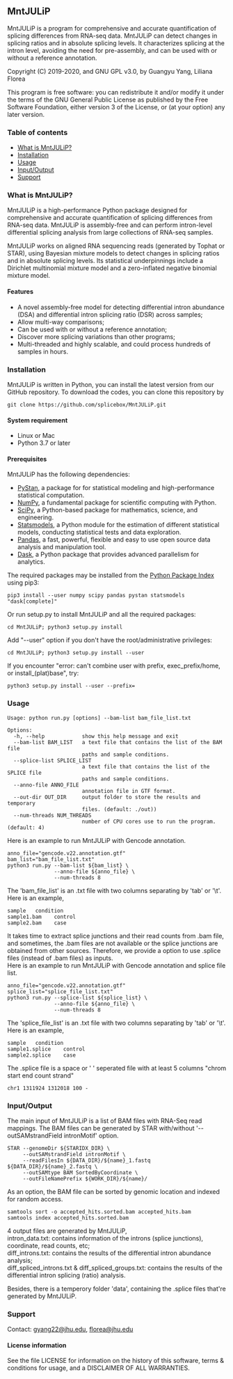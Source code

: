 ## MntJULiP ##

MntJULiP is a program for comprehensive and accurate quantification of splicing differences from RNA-seq data. MntJULiP can detect changes in splicing ratios and in absolute splicing levels. It characterizes splicing at the intron level, avoiding the need for pre-assembly, and can be used with or without a reference annotation.

Copyright (C) 2019-2020, and GNU GPL v3.0, by Guangyu Yang, Liliana Florea

This program is free software: you can redistribute it and/or modify it under the terms of the GNU General Public License as published by the Free Software Foundation, either version 3 of the License, or (at your option) any later version.  

### <a name="table-of-contents"></a> Table of contents
- [What is MntJULiP?](#what-is-mntjulip)
- [Installation](#installation)
- [Usage](#usage)
- [Input/Output](#inputoutput)
- [Support](#support)

### <a name="what-is-mntjulip"></a> What is MntJULiP?
MntJULiP is a high-performance Python package designed for comprehensive and accurate quantification of splicing differences from RNA-seq data. MntJULiP is assembly-free and can perform intron-level differential splicing analysis from large collections of RNA-seq samples.

MntJULiP works on aligned RNA sequencing reads (generated by Tophat or STAR), using Bayesian mixture models to detect changes in splicing ratios and in absolute splicing levels. Its statistical underpinnings include a Dirichlet multinomial mixture model and a zero-inflated negative binomial mixture model.

#### Features  
- A novel assembly-free model for detecting differential intron abundance (DSA) and differential intron splicing ratio (DSR) across samples;
- Allow multi-way comparisons;  
- Can be used with or without a reference annotation;  
- Discover more splicing variations than other programs;
- Multi-threaded and highly scalable, and could process hundreds of samples in hours.

### <a name="installation"></a> Installation
MntJULiP is written in Python, you can install the latest version from our GitHub repository. To download the codes, you can clone this repository by

```
git clone https://github.com/splicebox/MntJULiP.git
```

#### System requirement
* Linux or Mac  
* Python 3.7 or later

#### Prerequisites
MntJULiP has the following dependencies:
* [PyStan](https://pystan.readthedocs.io/), a package for for statistical modeling and high-performance statistical computation.  
* [NumPy](https://numpy.org/), a fundamental package for scientific computing with Python.    
* [SciPy](https://www.scipy.org/), a Python-based package for mathematics, science, and engineering.  
* [Statsmodels](https://www.statsmodels.org/), a Python module for the estimation of different statistical models, conducting statistical tests and data exploration.  
* [Pandas](https://pandas.pydata.org/), a fast, powerful, flexible and easy to use open source data analysis and manipulation tool.  
* [Dask](https://dask.org/), a Python package that provides advanced parallelism for analytics.  

The required packages may be installed from the [Python Package Index](https://pypi.org/) using pip3:
```
pip3 install --user numpy scipy pandas pystan statsmodels "dask[complete]"
```

Or run setup.py to install MntJULiP and all the required packages:
```
cd MntJULiP; python3 setup.py install
```
Add "--user" option if you don't have the root/administrative privileges:
```
cd MntJULiP; python3 setup.py install --user
```
If you encounter "error: can't combine user with prefix, exec_prefix/home, or install_(plat)base", try:
```
python3 setup.py install --user --prefix=
```
### <a name="usage"></a> Usage
```
Usage: python run.py [options] --bam-list bam_file_list.txt

Options:
  -h, --help            show this help message and exit
  --bam-list BAM_LIST   a text file that contains the list of the BAM file
                        paths and sample conditions.
  --splice-list SPLICE_LIST
                        a text file that contains the list of the SPLICE file
                        paths and sample conditions.
  --anno-file ANNO_FILE
                        annotation file in GTF format.
  --out-dir OUT_DIR     output folder to store the results and temporary
                        files. (default: ./out))
  --num-threads NUM_THREADS
                        number of CPU cores use to run the program. (default: 4)
```

Here is an example to run MntJULiP with Gencode annotation.
```
anno_file="gencode.v22.annotation.gtf"
bam_list="bam_file_list.txt"
python3 run.py --bam-list ${bam_list} \
               --anno-file ${anno_file} \
               --num-threads 8           
```

The 'bam_file_list' is an .txt file with two columns separating by 'tab' or '\t'. Here is an example,
```
sample   condition
sample1.bam    control
sample2.bam    case
```

It takes time to extract splice junctions and their read counts from .bam file, and sometimes, the .bam files are not available or the splice junctions are obtained from other sources. Therefore, we provide a option to use .splice files (instead of .bam files) as inputs.   
Here is an example to run MntJULiP with Gencode annotation and splice file list.
```
anno_file="gencode.v22.annotation.gtf"
splice_list="splice_file_list.txt"
python3 run.py --splice-list ${splice_list} \
               --anno-file ${anno_file} \
               --num-threads 8 
```
The 'splice_file_list' is an .txt file with two columns separating by 'tab' or '\t'. Here is an example,
```
sample   condition
sample1.splice    control
sample2.splice    case
```
The .splice file is a space or ' ' seperated file with at least 5 columns "chrom start end count strand"
```
chr1 1311924 1312018 100 -
```

### <a name="inputoutput"></a> Input/Output
The main input of MntJULiP is a list of BAM files with RNA-Seq read mappings. The BAM files can be generated by STAR with/without '--outSAMstrandField intronMotif' option.
```
STAR --genomeDir ${STARIDX_DIR} \
     --outSAMstrandField intronMotif \
     --readFilesIn ${DATA_DIR}/${name}_1.fastq ${DATA_DIR}/${name}_2.fastq \
     --outSAMtype BAM SortedByCoordinate \
     --outFileNamePrefix ${WORK_DIR}/${name}/
```

As an option, the BAM file can be sorted by genomic location and indexed for random access.  
```
samtools sort -o accepted_hits.sorted.bam accepted_hits.bam
samtools index accepted_hits.sorted.bam
```

4 output files are generated by MntJULiP,   
intron_data.txt: contains information of the introns (splice junctions), coordinate, read counts, etc;  
diff_introns.txt: contains the results of the differential intron abundance analysis;  
diff_spliced_introns.txt & diff_spliced_groups.txt: contains the results of the differential intron splicing (ratio) analysis.  

Besides, there is a temperory folder 'data', containing the .splice files that're generated by MntJULiP.

### <a name="support"></a> Support
Contact: gyang22@jhu.edu, florea@jhu.edu  

#### License information
See the file LICENSE for information on the history of this software, terms
& conditions for usage, and a DISCLAIMER OF ALL WARRANTIES.
